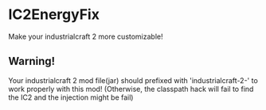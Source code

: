 # IC2EnergyFix
Make your industrialcraft 2 more customizable!

## Warning!
Your industrialcraft 2 mod file(jar) should prefixed with 'industrialcraft-2-' to work properly with this mod!
(Otherwise, the classpath hack will fail to find the IC2 and the injection might be fail)
